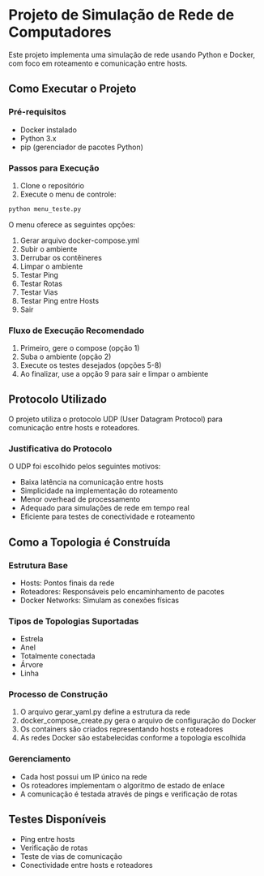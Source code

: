 # Projeto de Simulação de Rede de Computadores

Este projeto implementa uma simulação de rede usando Python e Docker, com foco em roteamento e comunicação entre hosts.

## Como Executar o Projeto

### Pré-requisitos
- Docker instalado
- Python 3.x
- pip (gerenciador de pacotes Python)

### Passos para Execução

1. Clone o repositório
2. Execute o menu de controle:
```bash
python menu_teste.py
```

O menu oferece as seguintes opções:
1. Gerar arquivo docker-compose.yml
2. Subir o ambiente
3. Derrubar os contêineres
4. Limpar o ambiente
5. Testar Ping
6. Testar Rotas
7. Testar Vias
8. Testar Ping entre Hosts
9. Sair

### Fluxo de Execução Recomendado
1. Primeiro, gere o compose (opção 1)
2. Suba o ambiente (opção 2)
3. Execute os testes desejados (opções 5-8)
4. Ao finalizar, use a opção 9 para sair e limpar o ambiente

## Protocolo Utilizado

O projeto utiliza o protocolo UDP (User Datagram Protocol) para comunicação entre hosts e roteadores.

### Justificativa do Protocolo

O UDP foi escolhido pelos seguintes motivos:
- Baixa latência na comunicação entre hosts
- Simplicidade na implementação do roteamento
- Menor overhead de processamento
- Adequado para simulações de rede em tempo real
- Eficiente para testes de conectividade e roteamento

## Como a Topologia é Construída

### Estrutura Base
- Hosts: Pontos finais da rede
- Roteadores: Responsáveis pelo encaminhamento de pacotes
- Docker Networks: Simulam as conexões físicas

### Tipos de Topologias Suportadas
- Estrela
- Anel
- Totalmente conectada
- Árvore
- Linha

### Processo de Construção
1. O arquivo gerar_yaml.py define a estrutura da rede
2. docker_compose_create.py gera o arquivo de configuração do Docker
3. Os containers são criados representando hosts e roteadores
4. As redes Docker são estabelecidas conforme a topologia escolhida

### Gerenciamento
- Cada host possui um IP único na rede
- Os roteadores implementam o algoritmo de estado de enlace
- A comunicação é testada através de pings e verificação de rotas

## Testes Disponíveis
- Ping entre hosts
- Verificação de rotas
- Teste de vias de comunicação
- Conectividade entre hosts e roteadores
